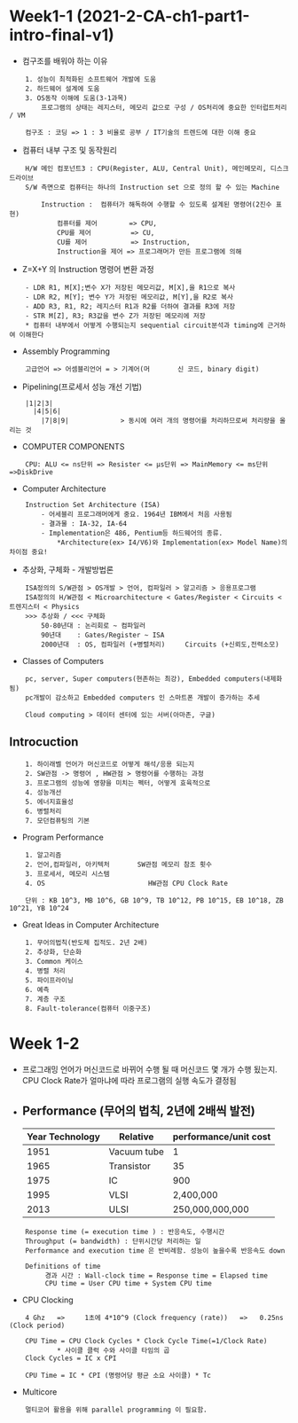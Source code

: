 # Week1-1 (2021-2-CA-ch1-part1-intro-final-v1)

* 컴구조를 배워야 하는 이유
```
    1. 성능이 최적화된 소프트웨어 개발에 도움
    2. 하드웨어 설계에 도움
    3. OS동작 이해에 도움(3-1과목)  
        프로그램의 상태는 레지스터, 메모리 값으로 구성 / OS처리에 중요한 인터럽트처리 / VM

    컴구조 : 코딩 => 1 : 3 비율로 공부 / IT기술의 트렌드에 대한 이해 중요
```
* 컴퓨터 내부 구조 및 동작원리
```
    H/W 메인 컴포넌트3 : CPU(Register, ALU, Central Unit), 메인메모리, 디스크드라이브
    S/W 측면으로 컴퓨터는 하나의 Instruction set 으로 정의 할 수 있는 Machine

        Instruction :  컴퓨터가 해독하여 수행할 수 있도록 설계된 명령어(2진수 표현)
            컴퓨터를 제어        => CPU,        
            CPU를 제어          => CU,
            CU를 제어           => Instruction,  
            Instruction을 제어 => 프로그래머가 만든 프로그램에 의해
```
* Z=X+Y 의 Instruction 명령어 변환 과정
```
    - LDR R1, M[X];변수 X가 저장된 메모리값, M[X],을 R1으로 복사
    - LDR R2, M[Y]; 변수 Y가 저장된 메모리값, M[Y],을 R2로 복사
    - ADD R3, R1, R2; 레지스터 R1과 R2를 더하여 결과를 R3에 저장
    - STR M[Z], R3; R3값을 변수 Z가 저장된 메모리에 저장
    * 컴퓨터 내부에서 어떻게 수행되는지 sequential circuit분석과 timing에 근거하여 이해한다
```
* Assembly Programming
```
    고급언어 => 어셈블리언어 = > 기계어(머       신 코드, binary digit)
```
* Pipelining(프로세서 성능 개선 기법)
```
    |1|2|3|
      |4|5|6|
        |7|8|9|             > 동시에 여러 개의 명령어를 처리하므로써 처리량을 올리는 것
```
* COMPUTER COMPONENTS
```
    CPU: ALU <= ns단위 => Resister <= μs단위 => MainMemory <= ms단위 =>DiskDrive
```
* Computer Architecture
```
    Instruction Set Architecture (ISA)
        - 어세블리 프로그래머에게 중요. 1964년 IBM에서 처음 사용됨
        - 결과물 : IA-32, IA-64
        - Implementation은 486, Pentium등 하드웨어의 종류.
            *Architecture(ex> I4/V6)와 Implementation(ex> Model Name)의 차이점 중요!
```
* 추상화, 구체화 - 개발방법론
```
    ISA정의의 S/W관점 > OS개발 > 언어, 컴파일러 > 알고리즘 > 응용프로그램
    ISA정의의 H/W관점 < Microarchitecture < Gates/Register < Circuits < 트렌지스터 < Physics
    >>> 추상화 / <<< 구체화
        50-80년대 : 논리회로 ~ 컴파일러
        90년대    : Gates/Register ~ ISA
        2000년대  : OS, 컴파일러 (+병렬처리)     Circuits (+신뢰도,전력소모)
```
* Classes of Computers
```
    pc, server, Super computers(현존하는 최강), Embedded computers(내제화됨)
    pc개발이 감소하고 Embedded computers 인 스마트폰 개발이 증가하는 추세

    Cloud computing > 데이터 센터에 있는 서버(아마존, 구글)
```
## Introcuction
```
    1. 하이래벨 언어가 머신코드로 어떻게 해석/응용 되는지
    2. SW관점 -> 명령어 , HW관점 > 명령어를 수행하는 과정
    3. 프로그램의 성능에 영향을 미치는 펙터, 어떻게 효육적으로
    4. 성능개선
    5. 에너지효율성
    6. 병렬처리
    7. 모던컴퓨팅의 기본
```
* Program Performance
```
    1. 알고리즘
    2. 언어,컴파일러, 아키텍처       SW관점 메모리 참조 횟수
    3. 프로세서, 메모리 시스템
    4. OS                          HW관점 CPU Clock Rate
```
        단위 : KB 10^3, MB 10^6, GB 10^9, TB 10^12, PB 10^15, EB 10^18, ZB 10^21, YB 10^24
* Great Ideas in Computer Architecture
```
    1. 무어의법칙(반도체 집적도. 2년 2배)
    2. 추상화, 단순화
    3. Common 케이스
    4. 병렬 처리
    5. 파이프라이닝
    6. 예측
    7. 계층 구조
    8. Fault-tolerance(컴퓨터 이중구조)
```
# Week 1-2

* 프로그래밍 언어가 머신코드로 바뀌어 수행 될 때 머신코드 몇 개가 수행 됬는지. CPU Clock Rate가 얼마냐에 따라 프로그램의 실행 속도가 결정됨

* ## Performance (무어의 법칙, 2년에 2배씩 발전)

    |Year Technology| Relative |performance/unit cost|
    |-|-|-|
    1951| Vacuum tube| 1
    1965| Transistor |35
    1975| IC|900
    1995| VLSI| 2,400,000
    2013| ULSI| 250,000,000,000
```
    Response time (= execution time ) : 반응속도, 수행시간 
    Throughput (= bandwidth) : 단위시간당 처리하는 일
    Performance and execution time 은 반비례함. 성능이 높을수록 반응속도 down

    Definitions of time
         경과 시간 : Wall-clock time = Response time = Elapsed time
         CPU time = User CPU time + System CPU time
```
* CPU Clocking
```
    4 Ghz   =>     1초에 4*10^9 (Clock frequency (rate))   =>   0.25ns  (Clock period)

    CPU Time = CPU Clock Cycles * Clock Cycle Time(=1/Clock Rate)
            * 사이클 클럭 수와 사이클 타임의 곱
    Clock Cycles = IC x CPI

    CPU Time = IC * CPI (명령어당 평균 소요 사이클) * Tc
```
*  Multicore 
```
    멀티코어 활용을 위해 parallel programming 이 필요함.
```
